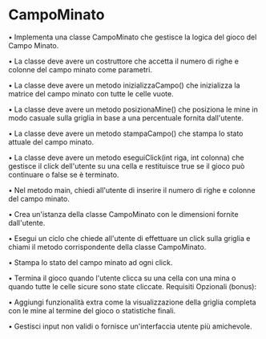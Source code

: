 # CampoMinato
• Implementa una classe CampoMinato che gestisce la logica del gioco del Campo Minato.

• La classe deve avere un costruttore che accetta il numero di righe e colonne del campo minato come parametri.

• La classe deve avere un metodo inizializzaCampo() che inizializza la matrice del campo minato con tutte le celle vuote.

• La classe deve avere un metodo posizionaMine() che posiziona le mine in modo casuale sulla griglia in base a una percentuale fornita dall'utente.

• La classe deve avere un metodo stampaCampo() che stampa lo stato attuale del campo minato.

• La classe deve avere un metodo eseguiClick(int riga, int colonna) che gestisce il click dell'utente su una cella e restituisce true se il gioco può continuare o false se è terminato.


• Nel metodo main, chiedi all'utente di inserire il numero di righe e colonne del campo minato.

• Crea un'istanza della classe CampoMinato con le dimensioni fornite dall'utente.

• Esegui un ciclo che chiede all'utente di effettuare un click sulla griglia e chiami il metodo corrispondente della classe CampoMinato.

• Stampa lo stato del campo minato ad ogni click.

• Termina il gioco quando l'utente clicca su una cella con una mina o quando tutte le celle sicure sono state cliccate.
Requisiti Opzionali (bonus):

• Aggiungi funzionalità extra come la visualizzazione della griglia completa con le mine al termine del gioco o statistiche finali.

• Gestisci input non validi o fornisce un'interfaccia utente più amichevole.
